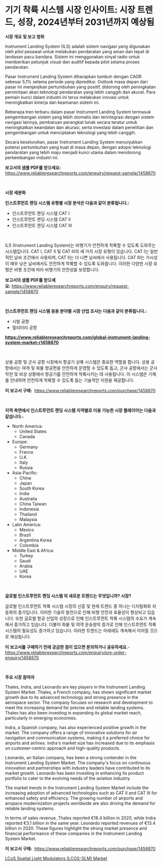 <p><h1>기기 착륙 시스템 시장 인사이트: 시장 트렌드, 성장, 2024년부터 2031년까지 예상됨</h1></p><p><strong>시장 개요 및 보고 범위</strong></p>
<p><p>Instrument Landing System (ILS) adalah sistem navigasi yang digunakan oleh pilot pesawat untuk melakukan pendaratan yang aman dan tepat di landasan pacu bandara. Sistem ini menggunakan sinyal radio untuk memberikan petunjuk visual dan auditif kepada pilot selama proses pendaratan. </p><p>Pasar Instrument Landing System diharapkan tumbuh dengan CAGR sebesar 5,1% selama periode yang diprediksi. Outlook masa depan dari pasar ini menjanjikan pertumbuhan yang positif, didorong oleh peningkatan permintaan akan teknologi pendaratan yang lebih canggih dan akurat. Para pemain kunci dalam industri ini terus melakukan inovasi untuk meningkatkan kinerja dan keamanan sistem ini.</p><p>Beberapa tren terbaru dalam pasar Instrument Landing System termasuk pengembangan sistem yang lebih otomatis dan terintegrasi dengan sistem navigasi lainnya, pembaruan perangkat lunak secara teratur untuk meningkatkan keandalan dan akurasi, serta investasi dalam penelitian dan pengembangan untuk menciptakan teknologi yang lebih canggih.</p><p>Secara keseluruhan, pasar Instrument Landing System menunjukkan potensi pertumbuhan yang kuat di masa depan, dengan adopsi teknologi pendaratan yang lebih maju menjadi kunci utama dalam mendorong perkembangan industri ini.</p></p>
<p><strong>보고서의 샘플 PDF를 받으세요:</strong> <a href="https://www.reliableresearchreports.com/enquiry/request-sample/1458870">https://www.reliableresearchreports.com/enquiry/request-sample/1458870</a></p>
<p>&nbsp;</p>
<p><strong>시장 세분화</strong></p>
<p><strong>인스트루먼트 랜딩 시스템 유형별 시장 분석은 다음과 같이 분류됩니다.:</strong></p>
<p><ul><li>인스트루먼트 랜딩 시스템 CAT I</li><li>인스트루먼트 랜딩 시스템 CAT II</li><li>인스트루먼트 랜딩 시스템 CAT III</li></ul></p>
<p>&nbsp;</p>
<p><p>ILS (Instrument Landing System)는 비행기가 안전하게 착륙할 수 있도록 도와주는 시스템입니다. CAT I, CAT II 및 CAT III의 세 가지 시장 유형이 있습니다. CAT I는 일반적인 날씨 조건에서 사용되며, CAT II는 더 나쁜 날씨에서 사용됩니다. CAT III는 가시성이 매우 낮은 날씨에서도 안전하게 착륙할 수 있도록 도와줍니다. 이러한 다양한 시장 유형은 비행 조건에 따라 비행기의 안전성을 보장합니다.</p></p>
<p><strong>보고서의 샘플 PDF를 받으세요:</strong>&nbsp;<a href="https://www.reliableresearchreports.com/enquiry/request-sample/1458870">https://www.reliableresearchreports.com/enquiry/request-sample/1458870</a></p>
<p>&nbsp;</p>
<p><strong> 인스트루먼트 랜딩 시스템 응용 분야별 시장 산업 조사는 다음과 같이 분류됩니다.:</strong></p>
<p><ul><li>시빌 공항</li><li>밀리터리 공항</li></ul></p>
<p><strong><a href="https://www.reliableresearchreports.com/global-instrument-landing-system-market-r1458870">https://www.reliableresearchreports.com/global-instrument-landing-system-market-r1458870</a></strong></p>
<p>&nbsp;</p>
<p><p>상용 공항 및 군사 공항 시장에서 항공기 상륙 시스템은 중요한 역할을 합니다. 상용 공항에서는 여객 및 화물 항공편을 안전하게 운영할 수 있도록 돕고, 군사 공항에서는 군사 작전 및 비상 상황에서 항공기를 안전하게 착륙시키는 데 사용됩니다. 이 시스템은 기체를 안내하여 안전하게 착륙할 수 있도록 돕는 기술적인 지원을 제공합니다.</p></p>
<p><strong>이 보고서 구매:</strong>&nbsp; <a href="https://www.reliableresearchreports.com/purchase/1458870">https://www.reliableresearchreports.com/purchase/1458870</a></p>
<p>&nbsp;</p>
<p><strong>지역 측면에서 인스트루먼트 랜딩 시스템 지역별로 이용 가능한 시장 플레이어는 다음과 같습니다.:</strong></p>
<p><ul>
    <li>
        North America:
        <ul>
            <li>United States</li>
            <li>Canada</li>
        </ul>
    </li>
    <li>
        Europe:
        <ul>
            <li>Germany</li>
            <li>France</li>
            <li>U.K.</li>
            <li>Italy</li>
            <li>Russia</li>
        </ul>
    </li>
    <li>
        Asia-Pacific:
        <ul>
            <li>China</li>
            <li>Japan</li>
            <li>South Korea</li>
            <li>India</li>
            <li>Australia</li>
            <li>China Taiwan</li>
            <li>Indonesia</li>
            <li>Thailand</li>
            <li>Malaysia</li>
        </ul>
    </li>
    <li>
        Latin America:
        <ul>
            <li>Mexico</li>
            <li>Brazil</li>
            <li>Argentina Korea</li>
            <li>Colombia</li>
        </ul>
    </li>
    <li>
        Middle East & Africa:
        <ul>
            <li>Turkey</li>
            <li>Saudi</li>
            <li>Arabia</li>
            <li>UAE</li>
            <li>Korea</li>
        </ul>
    </li>
    </ul></p>
<p>&nbsp;</p>
<p><strong>글로벌 인스트루먼트 랜딩 시스템 의 새로운 트렌드는 무엇입니까? 시장?</strong></p>
<p><p>글로벌 인스트루먼트 착륙 시스템 시장의 신흥 및 현재 트렌드 중 하나는 디지털화와 자동화의 증가입니다. 이러한 기술의 발전으로 인해 비행 안전과 효율성이 향상되고 있습니다. 또한 글로벌 항공 산업의 성장으로 인해 인스트루먼트 착륙 시스템의 수요가 계속해서 증가하고 있습니다. 더불어 화물 및 여객 운송량의 증가로 인해 인스트루먼트 착륙 시스템의 필요성도 증가하고 있습니다. 이러한 트렌드는 미래에도 계속해서 이어질 것으로 예상됩니다.</p></p>
<p><strong>이 보고서를 구매하기 전에 궁금한 점이 있으면 문의하거나 공유하세요.</strong>- <a href="https://www.reliableresearchreports.com/enquiry/pre-order-enquiry/1458870">https://www.reliableresearchreports.com/enquiry/pre-order-enquiry/1458870</a></p>
<p>&nbsp;</p>
<p><strong>주요 시장 참여자</strong></p>
<p><p>Thales, Indra, and Leonardo are key players in the Instrument Landing System Market. Thales, a French company, has shown significant market growth due to its advanced technology and strong presence in the aerospace sector. The company focuses on research and development to meet the increasing demand for precise and reliable landing systems. Thales has also been investing in expanding its global market reach, particularly in emerging economies.</p><p>Indra, a Spanish company, has also experienced positive growth in the market. The company offers a range of innovative solutions for air navigation and communication systems, making it a preferred choice for airports and airlines. Indra's market size has increased due to its emphasis on customer-centric approach and high-quality products.</p><p>Leonardo, an Italian company, has been a strong contender in the Instrument Landing System Market. The company's focus on continuous innovation and partnerships with industry leaders have contributed to its market growth. Leonardo has been investing in enhancing its product portfolio to cater to the evolving needs of the aviation industry.</p><p>The market trends in the Instrument Landing System Market include the increasing adoption of advanced technologies such as CAT II and CAT III for enhanced safety and efficiency. The growing number of airports and airspace modernization projects worldwide are also driving the demand for reliable landing systems.</p><p>In terms of sales revenue, Thales reported €18.4 billion in 2020, while Indra reported €3.1 billion in the same year. Leonardo reported revenues of €13.4 billion in 2020. These figures highlight the strong market presence and financial performance of these companies in the Instrument Landing System Market.</p></p>
<p><strong>이 보고서 구매:</strong>&nbsp;&nbsp;<a href="https://www.reliableresearchreports.com/purchase/1458870">https://www.reliableresearchreports.com/purchase/1458870</a></p>
<p><p><a href="https://github.com/CliffMedina6/Market-Research-Report-List-4/blob/main/lcos-spatial-light-modulators-lcos-slm-market.md">LCoS Spatial Light Modulators (LCOS-SLM) Market</a></p></p>